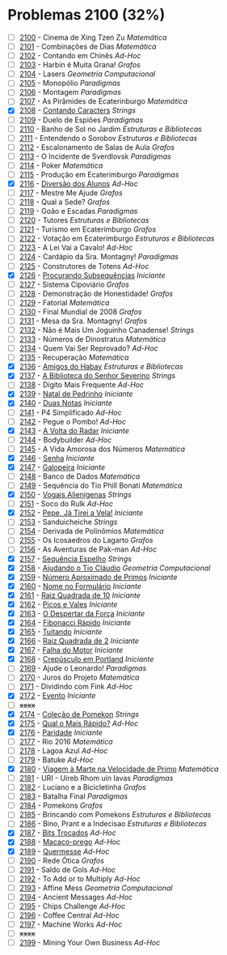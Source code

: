 # Problemas 2100 (32%)

- [ ]  [2100](https://www.beecrowd.com.br/judge/pt/problems/view/2100) - Cinema de Xing Tzen Zu *Matemática*
- [ ]  [2101](https://www.beecrowd.com.br/judge/pt/problems/view/2101) - Combinações de Dias *Matemática*
- [ ]  [2102](https://www.beecrowd.com.br/judge/pt/problems/view/2102) - Contando em Chinês *Ad-Hoc*
- [ ]  [2103](https://www.beecrowd.com.br/judge/pt/problems/view/2103) - Harbin é Muita Grana! *Grafos*
- [ ]  [2104](https://www.beecrowd.com.br/judge/pt/problems/view/2104) - Lasers *Geometria Computacional*
- [ ]  [2105](https://www.beecrowd.com.br/judge/pt/problems/view/2105) - Monopólio *Paradigmas*
- [ ]  [2106](https://www.beecrowd.com.br/judge/pt/problems/view/2106) - Montagem *Paradigmas*
- [ ]  [2107](https://www.beecrowd.com.br/judge/pt/problems/view/2107) - As Pirâmides de Ecaterinburgo *Matemática*
- [x]  [2108](https://www.beecrowd.com.br/judge/pt/problems/view/2108) - [Contando Caracters](https://github.com/potigol/beecrowd/blob/master/src/2100/2108.poti) *Strings*
- [ ]  [2109](https://www.beecrowd.com.br/judge/pt/problems/view/2109) - Duelo de Espiões *Paradigmas*
- [ ]  [2110](https://www.beecrowd.com.br/judge/pt/problems/view/2110) - Banho de Sol no Jardim *Estruturas e Bibliotecas*
- [ ]  [2111](https://www.beecrowd.com.br/judge/pt/problems/view/2111) - Entendendo o Sorobov *Estruturas e Bibliotecas*
- [ ]  [2112](https://www.beecrowd.com.br/judge/pt/problems/view/2112) - Escalonamento de Salas de Aula *Grafos*
- [ ]  [2113](https://www.beecrowd.com.br/judge/pt/problems/view/2113) - O Incidente de Sverdlovsk *Paradigmas*
- [ ]  [2114](https://www.beecrowd.com.br/judge/pt/problems/view/2114) - Poker *Matemática*
- [ ]  [2115](https://www.beecrowd.com.br/judge/pt/problems/view/2115) - Produção em Ecaterimburgo *Paradigmas*
- [x]  [2116](https://www.beecrowd.com.br/judge/pt/problems/view/2116) - [Diversão dos Alunos](https://github.com/potigol/beecrowd/blob/master/src/2100/2116.poti) *Ad-Hoc*
- [ ]  [2117](https://www.beecrowd.com.br/judge/pt/problems/view/2117) - Mestre Me Ajude *Grafos*
- [ ]  [2118](https://www.beecrowd.com.br/judge/pt/problems/view/2118) - Qual a Sede? *Grafos*
- [ ]  [2119](https://www.beecrowd.com.br/judge/pt/problems/view/2119) - Goão e Escadas *Paradigmas*
- [ ]  [2120](https://www.beecrowd.com.br/judge/pt/problems/view/2120) - Tutores *Estruturas e Bibliotecas*
- [ ]  [2121](https://www.beecrowd.com.br/judge/pt/problems/view/2121) - Turismo em Ecaterimburgo *Grafos*
- [ ]  [2122](https://www.beecrowd.com.br/judge/pt/problems/view/2122) - Votação em Ecaterimburgo *Estruturas e Bibliotecas*
- [ ]  [2123](https://www.beecrowd.com.br/judge/pt/problems/view/2123) - A Lei Vai a Cavalo! *Ad-Hoc*
- [ ]  [2124](https://www.beecrowd.com.br/judge/pt/problems/view/2124) - Cardápio da Sra. Montagny! *Paradigmas*
- [ ]  [2125](https://www.beecrowd.com.br/judge/pt/problems/view/2125) - Construtores de Totens *Ad-Hoc*
- [x]  [2126](https://www.beecrowd.com.br/judge/pt/problems/view/2126) - [Procurando Subsequências](https://github.com/potigol/beecrowd/blob/master/src/2100/2126.poti) *Iniciante*
- [ ]  [2127](https://www.beecrowd.com.br/judge/pt/problems/view/2127) - Sistema Cipoviário *Grafos*
- [ ]  [2128](https://www.beecrowd.com.br/judge/pt/problems/view/2128) - Demonstração de Honestidade! *Grafos*
- [ ]  [2129](https://www.beecrowd.com.br/judge/pt/problems/view/2129) - Fatorial *Matemática*
- [ ]  [2130](https://www.beecrowd.com.br/judge/pt/problems/view/2130) - Final Mundial de 2008 *Grafos*
- [ ]  [2131](https://www.beecrowd.com.br/judge/pt/problems/view/2131) - Mesa da Sra. Montagny! *Grafos*
- [ ]  [2132](https://www.beecrowd.com.br/judge/pt/problems/view/2132) - Não é Mais Um Joguinho Canadense! *Strings*
- [ ]  [2133](https://www.beecrowd.com.br/judge/pt/problems/view/2133) - Números de Dinostratus *Matemática*
- [ ]  [2134](https://www.beecrowd.com.br/judge/pt/problems/view/2134) - Quem Vai Ser Reprovado? *Ad-Hoc*
- [ ]  [2135](https://www.beecrowd.com.br/judge/pt/problems/view/2135) - Recuperação *Matemática*
- [x]  [2136](https://www.beecrowd.com.br/judge/pt/problems/view/2136) - [Amigos do Habay](https://github.com/potigol/beecrowd/blob/master/src/2100/2136.poti) *Estruturas e Bibliotecas*
- [x]  [2137](https://www.beecrowd.com.br/judge/pt/problems/view/2137) - [A Biblioteca do Senhor Severino](https://github.com/potigol/beecrowd/blob/master/src/2100/2137.poti) *Strings*
- [ ]  [2138](https://www.beecrowd.com.br/judge/pt/problems/view/2138) - Dígito Mais Frequente *Ad-Hoc*
- [x]  [2139](https://www.beecrowd.com.br/judge/pt/problems/view/2139) - [Natal de Pedrinho](https://github.com/potigol/beecrowd/blob/master/src/2100/2139.poti) *Iniciante*
- [x]  [2140](https://www.beecrowd.com.br/judge/pt/problems/view/2140) - [Duas Notas](https://github.com/potigol/beecrowd/blob/master/src/2100/2140.poti) *Iniciante*
- [ ]  [2141](https://www.beecrowd.com.br/judge/pt/problems/view/2141) - P4 Simplificado *Ad-Hoc*
- [ ]  [2142](https://www.beecrowd.com.br/judge/pt/problems/view/2142) - Pegue o Pombo! *Ad-Hoc*
- [x]  [2143](https://www.beecrowd.com.br/judge/pt/problems/view/2143) - [A Volta do Radar](https://github.com/potigol/beecrowd/blob/master/src/2100/2143.poti) *Iniciante*
- [ ]  [2144](https://www.beecrowd.com.br/judge/pt/problems/view/2144) - Bodybuilder *Ad-Hoc*
- [ ]  [2145](https://www.beecrowd.com.br/judge/pt/problems/view/2145) - A Vida Amorosa dos Números *Matemática*
- [x]  [2146](https://www.beecrowd.com.br/judge/pt/problems/view/2146) - [Senha](https://github.com/potigol/beecrowd/blob/master/src/2100/2146.poti) *Iniciante*
- [x]  [2147](https://www.beecrowd.com.br/judge/pt/problems/view/2147) - [Galopeira](https://github.com/potigol/beecrowd/blob/master/src/2100/2147.poti) *Iniciante*
- [ ]  [2148](https://www.beecrowd.com.br/judge/pt/problems/view/2148) - Banco de Dados *Matemática*
- [ ]  [2149](https://www.beecrowd.com.br/judge/pt/problems/view/2149) - Sequência do Tio Phill Bonati *Matemática*
- [x]  [2150](https://www.beecrowd.com.br/judge/pt/problems/view/2150) - [Vogais Alienígenas](https://github.com/potigol/beecrowd/blob/master/src/2100/2150.poti) *Strings*
- [ ]  [2151](https://www.beecrowd.com.br/judge/pt/problems/view/2151) - Soco do Rulk *Ad-Hoc*
- [x]  [2152](https://www.beecrowd.com.br/judge/pt/problems/view/2152) - [Pepe, Já Tirei a Vela!](https://github.com/potigol/beecrowd/blob/master/src/2100/2152.poti) *Iniciante*
- [ ]  [2153](https://www.beecrowd.com.br/judge/pt/problems/view/2153) - Sanduicheiche *Strings*
- [ ]  [2154](https://www.beecrowd.com.br/judge/pt/problems/view/2154) - Derivada de Polinômios *Matemática*
- [ ]  [2155](https://www.beecrowd.com.br/judge/pt/problems/view/2155) - Os Icosaedros do Lagarto *Grafos*
- [ ]  [2156](https://www.beecrowd.com.br/judge/pt/problems/view/2156) - As Aventuras de Pak-man *Ad-Hoc*
- [x]  [2157](https://www.beecrowd.com.br/judge/pt/problems/view/2157) - [Sequência Espelho](https://github.com/potigol/beecrowd/blob/master/src/2100/2157.poti) *Strings*
- [x]  [2158](https://www.beecrowd.com.br/judge/pt/problems/view/2158) - [Ajudando o Tio Cláudio](https://github.com/potigol/beecrowd/blob/master/src/2100/2158.poti) *Geometria Computacional*
- [x]  [2159](https://www.beecrowd.com.br/judge/pt/problems/view/2159) - [Número Aproximado de Primos](https://github.com/potigol/beecrowd/blob/master/src/2100/2159.poti) *Iniciante*
- [x]  [2160](https://www.beecrowd.com.br/judge/pt/problems/view/2160) - [Nome no Formulário](https://github.com/potigol/beecrowd/blob/master/src/2100/2160.poti) *Iniciante*
- [x]  [2161](https://www.beecrowd.com.br/judge/pt/problems/view/2161) - [Raiz Quadrada de 10](https://github.com/potigol/beecrowd/blob/master/src/2100/2161.poti) *Iniciante*
- [x]  [2162](https://www.beecrowd.com.br/judge/pt/problems/view/2162) - [Picos e Vales](https://github.com/potigol/beecrowd/blob/master/src/2100/2162.poti) *Iniciante*
- [x]  [2163](https://www.beecrowd.com.br/judge/pt/problems/view/2163) - [O Despertar da Força](https://github.com/potigol/beecrowd/blob/master/src/2100/2163.poti) *Iniciante*
- [x]  [2164](https://www.beecrowd.com.br/judge/pt/problems/view/2164) - [Fibonacci Rápido](https://github.com/potigol/beecrowd/blob/master/src/2100/2164.poti) *Iniciante*
- [x]  [2165](https://www.beecrowd.com.br/judge/pt/problems/view/2165) - [Tuitando](https://github.com/potigol/beecrowd/blob/master/src/2100/2165.poti) *Iniciante*
- [x]  [2166](https://www.beecrowd.com.br/judge/pt/problems/view/2166) - [Raiz Quadrada de 2](https://github.com/potigol/beecrowd/blob/master/src/2100/2166.poti) *Iniciante*
- [x]  [2167](https://www.beecrowd.com.br/judge/pt/problems/view/2167) - [Falha do Motor](https://github.com/potigol/beecrowd/blob/master/src/2100/2167.poti) *Iniciante*
- [x]  [2168](https://www.beecrowd.com.br/judge/pt/problems/view/2168) - [Crepúsculo em Portland](https://github.com/potigol/beecrowd/blob/master/src/2100/2168.poti) *Iniciante*
- [ ]  [2169](https://www.beecrowd.com.br/judge/pt/problems/view/2169) - Ajude o Leonardo! *Paradigmas*
- [ ]  [2170](https://www.beecrowd.com.br/judge/pt/problems/view/2170) - Juros do Projeto *Matemática*
- [ ]  [2171](https://www.beecrowd.com.br/judge/pt/problems/view/2171) - Dividindo com Fink *Ad-Hoc*
- [x]  [2172](https://www.beecrowd.com.br/judge/pt/problems/view/2172) - [Evento](https://github.com/potigol/beecrowd/blob/master/src/2100/2172.poti) *Iniciante*
- [ ] ~~xxxx~~
- [x]  [2174](https://www.beecrowd.com.br/judge/pt/problems/view/2174) - [Coleção de Pomekon](https://github.com/potigol/beecrowd/blob/master/src/2100/2174.poti) *Strings*
- [x]  [2175](https://www.beecrowd.com.br/judge/pt/problems/view/2175) - [Qual o Mais Rápido?](https://github.com/potigol/beecrowd/blob/master/src/2100/2175.poti) *Ad-Hoc*
- [x]  [2176](https://www.beecrowd.com.br/judge/pt/problems/view/2176) - [Paridade](https://github.com/potigol/beecrowd/blob/master/src/2100/2176.poti) *Iniciante*
- [ ]  [2177](https://www.beecrowd.com.br/judge/pt/problems/view/2177) - Rio 2016 *Matemática*
- [ ]  [2178](https://www.beecrowd.com.br/judge/pt/problems/view/2178) - Lagoa Azul *Ad-Hoc*
- [ ]  [2179](https://www.beecrowd.com.br/judge/pt/problems/view/2179) - Batuke *Ad-Hoc*
- [x]  [2180](https://www.beecrowd.com.br/judge/pt/problems/view/2180) - [Viagem à Marte na Velocidade de Primo](https://github.com/potigol/beecrowd/blob/master/src/2100/2180.poti) *Matemática*
- [ ]  [2181](https://www.beecrowd.com.br/judge/pt/problems/view/2181) - URI - Uireb Rhom uin Iavas *Paradigmas*
- [ ]  [2182](https://www.beecrowd.com.br/judge/pt/problems/view/2182) - Luciano e a Bicicletinha *Grafos*
- [ ]  [2183](https://www.beecrowd.com.br/judge/pt/problems/view/2183) - Batalha Final *Paradigmas*
- [ ]  [2184](https://www.beecrowd.com.br/judge/pt/problems/view/2184) - Pomekons *Grafos*
- [ ]  [2185](https://www.beecrowd.com.br/judge/pt/problems/view/2185) - Brincando com Pomekons *Estruturas e Bibliotecas*
- [ ]  [2186](https://www.beecrowd.com.br/judge/pt/problems/view/2186) - Bino, Prant e a Indecisao *Estruturas e Bibliotecas*
- [x]  [2187](https://www.beecrowd.com.br/judge/pt/problems/view/2187) - [Bits Trocados](https://github.com/potigol/beecrowd/blob/master/src/2100/2187.poti) *Ad-Hoc*
- [x]  [2188](https://www.beecrowd.com.br/judge/pt/problems/view/2188) - [Macaco-prego](https://github.com/potigol/beecrowd/blob/master/src/2100/2188.poti) *Ad-Hoc*
- [x]  [2189](https://www.beecrowd.com.br/judge/pt/problems/view/2189) - [Quermesse](https://github.com/potigol/beecrowd/blob/master/src/2100/2189.poti) *Ad-Hoc*
- [ ]  [2190](https://www.beecrowd.com.br/judge/pt/problems/view/2190) - Rede Ótica *Grafos*
- [ ]  [2191](https://www.beecrowd.com.br/judge/pt/problems/view/2191) - Saldo de Gols *Ad-Hoc*
- [ ]  [2192](https://www.beecrowd.com.br/judge/pt/problems/view/2192) - To Add or to Multiply *Ad-Hoc*
- [ ]  [2193](https://www.beecrowd.com.br/judge/pt/problems/view/2193) - Affine Mess *Geometria Computacional*
- [ ]  [2194](https://www.beecrowd.com.br/judge/pt/problems/view/2194) - Ancient Messages *Ad-Hoc*
- [ ]  [2195](https://www.beecrowd.com.br/judge/pt/problems/view/2195) - Chips Challenge *Ad-Hoc*
- [ ]  [2196](https://www.beecrowd.com.br/judge/pt/problems/view/2196) - Coffee Central *Ad-Hoc*
- [ ]  [2197](https://www.beecrowd.com.br/judge/pt/problems/view/2197) - Machine Works *Ad-Hoc*
- [ ] ~~xxxx~~
- [ ]  [2199](https://www.beecrowd.com.br/judge/pt/problems/view/2199) - Mining Your Own Business *Ad-Hoc*
